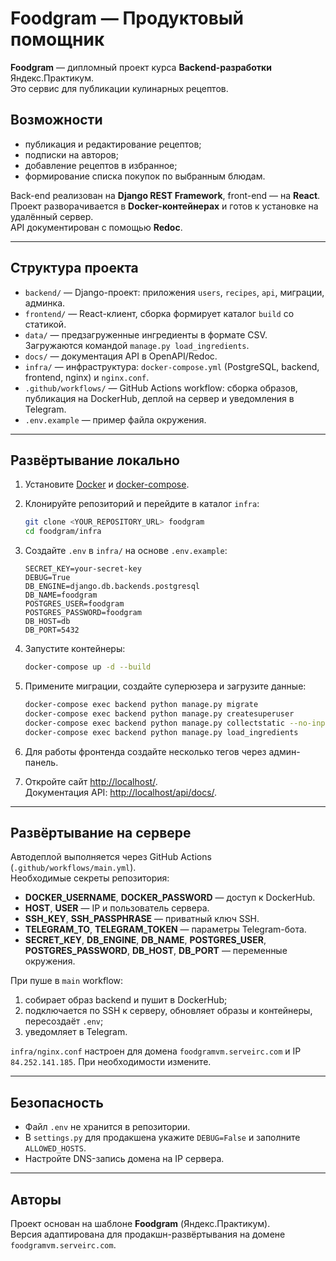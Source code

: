 # Foodgram — Продуктовый помощник

**Foodgram** — дипломный проект курса **Backend-разработки** Яндекс.Практикум.  
Это сервис для публикации кулинарных рецептов.  

## Возможности

- публикация и редактирование рецептов;
- подписки на авторов;
- добавление рецептов в избранное;
- формирование списка покупок по выбранным блюдам.

Back-end реализован на **Django REST Framework**, front-end — на **React**.  
Проект разворачивается в **Docker-контейнерах** и готов к установке на удалённый сервер.  
API документирован с помощью **Redoc**.

---

## Структура проекта

- `backend/` — Django-проект: приложения `users`, `recipes`, `api`, миграции, админка.  
- `frontend/` — React-клиент, сборка формирует каталог `build` со статикой.  
- `data/` — предзагруженные ингредиенты в формате CSV. Загружаются командой `manage.py load_ingredients`.  
- `docs/` — документация API в OpenAPI/Redoc.  
- `infra/` — инфраструктура: `docker-compose.yml` (PostgreSQL, backend, frontend, nginx) и `nginx.conf`.  
- `.github/workflows/` — GitHub Actions workflow: сборка образов, публикация на DockerHub, деплой на сервер и уведомления в Telegram.  
- `.env.example` — пример файла окружения.  

---

## Развёртывание локально

1. Установите [Docker](https://www.docker.com/) и [docker-compose](https://docs.docker.com/compose/).  
2. Клонируйте репозиторий и перейдите в каталог `infra`:

   ```bash
   git clone <YOUR_REPOSITORY_URL> foodgram
   cd foodgram/infra
   ```

3. Создайте `.env` в `infra/` на основе `.env.example`:

   ```env
   SECRET_KEY=your-secret-key
   DEBUG=True
   DB_ENGINE=django.db.backends.postgresql
   DB_NAME=foodgram
   POSTGRES_USER=foodgram
   POSTGRES_PASSWORD=foodgram
   DB_HOST=db
   DB_PORT=5432
   ```

4. Запустите контейнеры:

   ```bash
   docker-compose up -d --build
   ```

5. Примените миграции, создайте суперюзера и загрузите данные:

   ```bash
   docker-compose exec backend python manage.py migrate
   docker-compose exec backend python manage.py createsuperuser
   docker-compose exec backend python manage.py collectstatic --no-input
   docker-compose exec backend python manage.py load_ingredients
   ```

6. Для работы фронтенда создайте несколько тегов через админ-панель.  

7. Откройте сайт [http://localhost/](http://localhost/).  
   Документация API: [http://localhost/api/docs/](http://localhost/api/docs/).  

---

## Развёртывание на сервере

Автодеплой выполняется через GitHub Actions (`.github/workflows/main.yml`).  
Необходимые секреты репозитория:

- **DOCKER_USERNAME**, **DOCKER_PASSWORD** — доступ к DockerHub.  
- **HOST**, **USER** — IP и пользователь сервера.  
- **SSH_KEY**, **SSH_PASSPHRASE** — приватный ключ SSH.  
- **TELEGRAM_TO**, **TELEGRAM_TOKEN** — параметры Telegram-бота.  
- **SECRET_KEY**, **DB_ENGINE**, **DB_NAME**, **POSTGRES_USER**, **POSTGRES_PASSWORD**, **DB_HOST**, **DB_PORT** — переменные окружения.  

При пуше в `main` workflow:  
1. собирает образ backend и пушит в DockerHub;  
2. подключается по SSH к серверу, обновляет образы и контейнеры, пересоздаёт `.env`;  
3. уведомляет в Telegram.  

`infra/nginx.conf` настроен для домена `foodgramvm.serveirc.com` и IP `84.252.141.185`. При необходимости измените.  

---

## Безопасность

- Файл `.env` не хранится в репозитории.  
- В `settings.py` для продакшена укажите `DEBUG=False` и заполните `ALLOWED_HOSTS`.  
- Настройте DNS-запись домена на IP сервера.  

---

## Авторы

Проект основан на шаблоне **Foodgram** (Яндекс.Практикум).  
Версия адаптирована для продакшн-развёртывания на домене `foodgramvm.serveirc.com`.  
